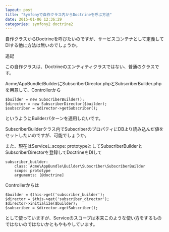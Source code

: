 ```yaml
---
layout: post
title: "Symfonyで自作クラス内からDoctrineを呼ぶ方法"
date: 2015-01-06 12:36:29
categories: symfony2 doctrine2
---
```

<p>自作クラスからDoctrineを呼びたいのですが、サービスコンテナとして定義してDIする他に方法は無いのでしょうか。</p>

<p>追記</p>

<p>この自作クラスは、Doctrineのエンティティクラスではない、普通のクラスです。</p>

<p>Acme/AppBundle/BuilderにSubscriberDirector.phpとSubscriberBuilder.phpを用意して、Controllerから</p>

<pre><code>$builder = new SubscriberBuilder();
$director = new SubscriberDirector($builder);
$subscriber = $director-&gt;getSubscriber();
</code></pre>

<p>というようにBuilderパターンを適用したいです。</p>

<p>SubscriberBuilderクラス内でSubscriberのプロパティにDBより読み込んだ値をセットしたいのですが、可能でしょうか。</p>

<p>また、現在はServiceにscope: prototypeとしてSubscriberBuilderとSubscriberDirectorを登録してDoctrineをDIして</p>

<pre><code>subscriber_builder:
    class: Acme\AppBundle\Builder\Subscriber\SubscriberBuilder
    scope: prototype
    arguments: [@doctrine]
</code></pre>

<p>Controllerからは</p>

<pre><code>$builder = $this-&gt;get('subscriber_builder');
$director = $this-&gt;get('subscriber_director');
$director-&gt;initialize($builder);
$subscriber = $director-&gt;getSubscriber();
</code></pre>

<p>として使っていますが、Serviceのスコープは本来このような使い方をするものではないのではないかともやもやしています。</p>
